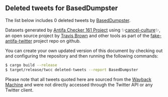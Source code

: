 ## Deleted tweets for BasedDumpster

The list below includes 0 deleted tweets by
[BasedDumpster](https://twitter.com/BasedDumpster).



Datasets generated by [Antifa Checker 161 Project](https://twitter.com/antifacheck161) using ✨[cancel-culture](https://github.com/travisbrown/cancel-culture)✨, an open source project by 
[Travis Brown](https://twitter.com/travisbrown) and other tools as part of the 
[fake-antifa-twitter](https://github.com/antifacheck161/fake-antifa-twitter) project repo on github.

You can create your own updated version of this document by checking out and configuring the
repository and then running the following commands:

```bash
$ cargo build --release
$ target/release/twcc deleted-tweets --report BasedDumpster
```

Please note that all tweets quoted here are sourced from the
[Wayback Machine](https://web.archive.org) and were not directly accessed through the Twitter API or
any Twitter client.

